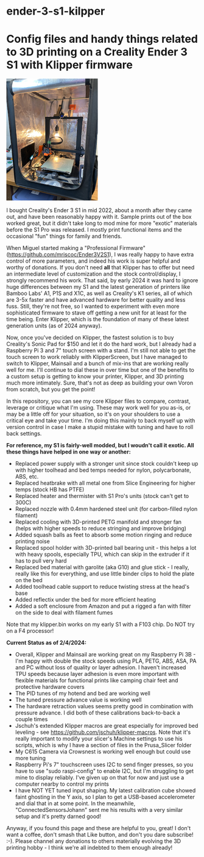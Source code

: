 # ender-3-s1-kilpper
<h1>Config files and handy things related to 3D printing on a Creality Ender 3 S1 with Klipper firmware</h1>

![My Creality Ender 3 S1](IMG_7378.jpeg "My Creality Ender 3 S1")

I bought Creality's Ender 3 S1 in mid 2022, about a month after they came out, and have been reasonably happy with it.  Sample prints out of the box worked great, but it didn't take long to mod mine for more "exotic" materials before the S1 Pro was released.  I mostly print functional items and the occasional "fun" things for family and friends.

When Miguel started making a "Professional Firmware" (https://github.com/mriscoc/Ender3V2S1), I was really happy to have extra control of more parameters, and indeed his work is super helpful and worthy of donations.  If you don't need <b>all</b> that Klipper has to offer but need an intermediate level of customization and the stock control/display, I strongly recommend his work.  That said, by early 2024 it was hard to ignore huge differences between my S1 and the latest generation of printers like Bamboo Labs' A1, P1S and X1C, as well as Creality's K1 series, all of which are 3-5x faster and have advanced hardware for better quality and less fuss.  Still, they're not free, so I wanted to experiment with even more sophisticated firmware to stave off getting a new unit for at least for the time being.  Enter Klipper, which is the foundation of many of these latest generation units (as of 2024 anyway).

Now, once you've decided on Klipper, the fastest solution is to buy Creality's Sonic Pad for $150 and let it do the hard work, but I already had a Raspberry Pi 3 and 7" touch screen with a stand.  I'm still not able to get the touch screen to work reliably with KlipperScreen, but I have managed to switch to Klipper, Mainsail and a bunch of mix-ins that are working really well for me.  I'll continue to dial these in over time but one of the benefits to a custom setup is getting to know your printer, Klipper, and 3D printing much more intimately.  Sure, that's not as deep as building your own Voron from scratch, but you get the point!

In this repository, you can see my core Klipper files to compare, contrast, leverage or critique what I'm using.  These may work well for you as-is, or may be a little off for your situation, so it's on your shoulders to use a critical eye and take your time.  I'm doing this mainly to back myself up with version control in case I make a stupid mistake with tuning and have to roll back settings.

<b>For reference, my S1 is fairly-well modded, but I woudn't call it exotic.  All these things have helped in one way or another:</b>
- Replaced power supply with a stronger unit since stock couldn't keep up with higher toolhead and bed temps needed for nylon, polycarbonate, ABS, etc.
- Replaced heatbrake with all metal one from Slice Engineering for higher temps (stock HB has PTFE)
- Replaced heater and thermister with S1 Pro's units (stock can't get to 300C)
- Replaced nozzle with 0.4mm hardened steel unit (for carbon-filled nylon filament)
- Replaced cooling with 3D-printed PETG manifold and stronger fan (helps with higher speeds to reduce stringing and improve bridging)
- Added squash balls as feet to absorb some motion ringing and reduce printing noise
- Replaced spool holder with 3D-printed ball bearing unit - this helps a lot with heavy spools, especially TPU, which can skip in the extruder if it has to pull very hard
- Replaced bed material with garolite (aka G10) and glue stick - I really, really like this for everything, and use little binder clips to hold the plate on the bed
- Added toolhead cable support to reduce twisting stress at the head's base
- Added reflectix under the bed for more efficient heating
- Added a soft enclosure from Amazon and put a rigged a fan with filter on the side to deal with filament fumes

Note that my klipper.bin works on my early S1 with a F103 chip.  Do NOT try on a F4 processor!

<b>Current Status as of 2/4/2024:</b>
- Overall, Klipper and Mainsail are working great on my Raspberry Pi 3B - I'm happy with double the stock speeds using PLA, PETG, ABS, ASA, PA and PC without loss of quality or layer adhesion.  I haven't increased TPU speeds because layer adhesion is even more important with flexible materials for functional prints like camping chair feet and protective hardware covers
- The PID tunes of my hotend and bed are working well
- The tuned pressure advance value is working well
- The hardware retraction values seems pretty good in combination with pressure advance.  I did both of these calibrations back-to-back a couple times
- Jschuh's extended Klipper macros are great especially for improved bed leveling - see https://github.com/jschuh/klipper-macros.  Note that it's really important to modify your slicer's Machine settings to use his scripts, which is why I have a section of files in the Prusa_Slicer folder
- My C615 Camera via Crowsnest is working well enough but could use more tuning
- Raspberry Pi's 7" touchscreen uses I2C to send finger presses, so you have to use "sudo raspi-config" to enable I2C, but I'm struggling to get mine to display reliably. I've given up on that for now and just use a computer nearby to control my prints
- I have NOT YET tuned input shaping.  My latest calibration cube showed faint ghosting in the Y axis, so I plan to get a USB-based accelerometer and dial that in at some point.  In the meanwhile, "ConnectedSensorsJohann" sent me his results with a very similar setup and it's pretty darned good!

Anyway, if you found this page and these are helpful to you, great!  I don't want a coffee, don't smash that Like button, and don't you dare subscribe! :-).  Please channel any donations to others materially evolving the 3D printing hobby - I think we're all indebted to them enough already!